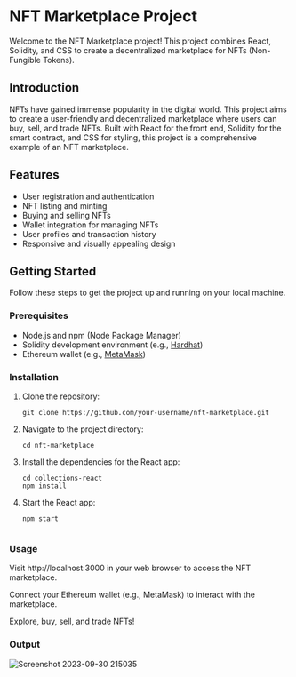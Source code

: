 # NFT Marketplace Project

Welcome to the NFT Marketplace project! This project combines React, Solidity, and CSS to create a decentralized marketplace for NFTs (Non-Fungible Tokens).

## Introduction

NFTs have gained immense popularity in the digital world. This project aims to create a user-friendly and decentralized marketplace where users can buy, sell, and trade NFTs. Built with React for the front end, Solidity for the smart contract, and CSS for styling, this project is a comprehensive example of an NFT marketplace.

## Features

- User registration and authentication
- NFT listing and minting
- Buying and selling NFTs
- Wallet integration for managing NFTs
- User profiles and transaction history
- Responsive and visually appealing design

## Getting Started

Follow these steps to get the project up and running on your local machine.

### Prerequisites

- Node.js and npm (Node Package Manager)
- Solidity development environment (e.g., [Hardhat](https://hardhat.org/))
- Ethereum wallet (e.g., [MetaMask](https://metamask.io/))

### Installation

1. Clone the repository:

   ```shell
   git clone https://github.com/your-username/nft-marketplace.git

2. Navigate to the project directory:

   ```shell
   cd nft-marketplace

3. Install the dependencies for the React app:

   ```shell
   cd collections-react
   npm install

4. Start the React app:

   ```shell
   npm start


### Usage

Visit http://localhost:3000 in your web browser to access the NFT marketplace.

Connect your Ethereum wallet (e.g., MetaMask) to interact with the marketplace.

Explore, buy, sell, and trade NFTs!

### Output
![Screenshot 2023-09-30 215035](https://github.com/Kayleexx/nft-marketplace/assets/105365766/68082255-15ed-42b2-b2fa-5696949c94a8)






